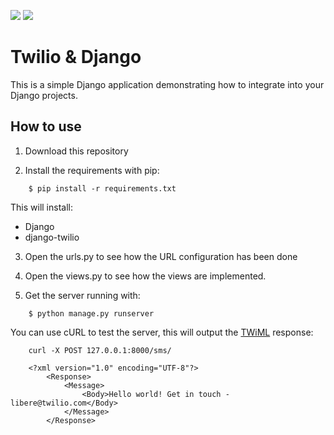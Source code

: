 ![](https://img.shields.io/badge/Django-1.6.2-brightgreen.svg)
![](https://img.shields.io/badge/django--twilio-0.4.0-red.svg)
# Twilio & Django

This is a simple Django application demonstrating how to integrate 
into your Django projects.

## How to use

1. Download this repository

2. Install the requirements with pip:

```
    $ pip install -r requirements.txt
```

This will install:

* Django
* django-twilio

3. Open the urls.py to see how the URL configuration has been done


4. Open the views.py to see how the views are implemented.

5. Get the server running with:

```
    $ python manage.py runserver
```

You can use cURL to test the server, this will output the [TWiML][2] response:

```
    curl -X POST 127.0.0.1:8000/sms/
```

```
    <?xml version="1.0" encoding="UTF-8"?>
        <Response>
            <Message>
                <Body>Hello world! Get in touch - libere@twilio.com</Body>
            </Message>
        </Response>
```




[1]: https://github.com/gatarelib/twilio-django
[2]: https://www.twilio.com/docs/api/twiml
